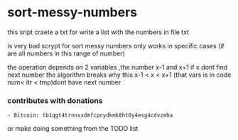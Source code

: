 # sort-messy-numbers
this sript craete a txt for write a list with the numbers in file txt

is very bad scrypt for sort messy numbers only works in specific cases (if are all numbers in this range of number) 

the operation depends on 2 variables ,the number x-1 and x+1 if x dont  find next number the algorithm breaks why this x-1 < x < x+1 (that vars is in code num< itr < tmp)dont have next number



### contributes with donations
	
	- Bitcoin: tb1qgt4trnnsxdmfcpnydkmk8ht0y4esg4cdvzmha

or make doing something from the TODO list
